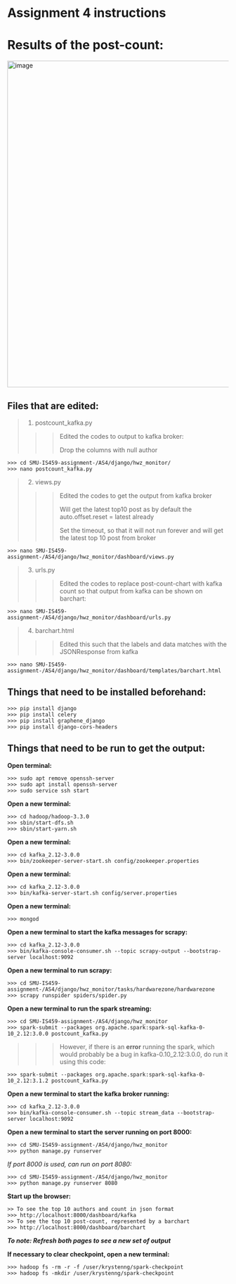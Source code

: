 # Assignment 4 instructions

# Results of the post-count:
<img width="743" alt="image" src="https://user-images.githubusercontent.com/79707828/142147090-ed41bdfb-2378-4c83-9a22-f7833f861bdd.png">


## Files that are edited:

> 1. postcount_kafka.py
> >> Edited the codes to output to kafka broker:
> >> 
> >> Drop the columns with null author
```
>>> cd SMU-IS459-assignment-/AS4/django/hwz_monitor/
>>> nano postcount_kafka.py
```

> 2. views.py
> >> Edited the codes to get the output from kafka broker
> >> 
> >> Will get the latest top10 post as by default the auto.offset.reset = latest already
> >> 
> >> Set the timeout, so that it will not run forever and will get the latest top 10 post from broker
```
>>> nano SMU-IS459-assignment-/AS4/django/hwz_monitor/dashboard/views.py
```

> 3. urls.py
>  >> Edited the codes to replace post-count-chart with kafka count so that output from kafka can be shown on barchart:
```
>>> nano SMU-IS459-assignment-/AS4/django/hwz_monitor/dashboard/urls.py 
```

> 4. barchart.html
> >> Edited this such that the labels and data matches with the JSONResponse from kafka
```
>>> nano SMU-IS459-assignment-/AS4/django/hwz_monitor/dashboard/templates/barchart.html
```

## Things that need to be installed beforehand:
```
>>> pip install django
>>> pip install celery
>>> pip install graphene_django
>>> pip install django-cors-headers
```

## Things that need to be run to get the output:

**Open terminal:**
```
>>> sudo apt remove openssh-server
>>> sudo apt install openssh-server
>>> sudo service ssh start
```

**Open a new terminal:**
```
>>> cd hadoop/hadoop-3.3.0
>>> sbin/start-dfs.sh
>>> sbin/start-yarn.sh
```

**Open a new terminal:**
```
>>> cd kafka_2.12-3.0.0
>>> bin/zookeeper-server-start.sh config/zookeeper.properties
```

**Open a new terminal:**
```
>>> cd kafka_2.12-3.0.0
>>> bin/kafka-server-start.sh config/server.properties
```

**Open a new terminal:**
```
>>> mongod
```

**Open a new terminal to start the kafka messages for scrapy:**
```
>>> cd kafka_2.12-3.0.0
>>> bin/kafka-console-consumer.sh --topic scrapy-output --bootstrap-server localhost:9092
```

**Open a new terminal to run scrapy:**
```
>>> cd SMU-IS459-assignment-/AS4/django/hwz_monitor/tasks/hardwarezone/hardwarezone
>>> scrapy runspider spiders/spider.py
```

**Open a new terminal to run the spark streaming:**
```
>>> cd SMU-IS459-assignment-/AS4/django/hwz_monitor
>>> spark-submit --packages org.apache.spark:spark-sql-kafka-0-10_2.12:3.0.0 postcount_kafka.py
```
>>> However, if there is an **error** running the spark, which would probably be a bug in kafka-0.10_2.12:3.0.0, do run it using this code:
```
>>> spark-submit --packages org.apache.spark:spark-sql-kafka-0-10_2.12:3.1.2 postcount_kafka.py
```

**Open a new terminal to start the kafka broker running:**
```
>>> cd kafka_2.12-3.0.0
>>> bin/kafka-console-consumer.sh --topic stream_data --bootstrap-server localhost:9092
```

**Open a new terminal to start the server running on port 8000:**
```
>>> cd SMU-IS459-assignment-/AS4/django/hwz_monitor
>>> python manage.py runserver
```
*If port 8000 is used, can run on port 8080:*
```
>>> cd SMU-IS459-assignment-/AS4/django/hwz_monitor
>>> python manage.py runserver 8080
```

**Start up the browser:**
```
>> To see the top 10 authors and count in json format
>>> http://localhost:8000/dashboard/kafka
>> To see the top 10 post-count, represented by a barchart
>>> http://localhost:8000/dashboard/barchart
```
***To note: Refresh both pages to see a new set of output***

**If necessary to clear checkpoint, open a new terminal:**
```
>>> hadoop fs -rm -r -f /user/krystenng/spark-checkpoint
>>> hadoop fs -mkdir /user/krystenng/spark-checkpoint
```







